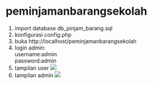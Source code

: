 # peminjamanbarangsekolah
1. import database db_pinjam_barang.sql
2. konfigurasi config.php
3. buka http://localhost/peminjamanbarangsekolah
4. login admin: <br>
   username:admin <br>
   password:admin<br>
5. tampilan user
   <img src="http://adlubgs.000webhostapp.com/storage/user.png">
5. tampilan admin
   <img src="http://adlubgs.000webhostapp.com/storage/admin.png">
